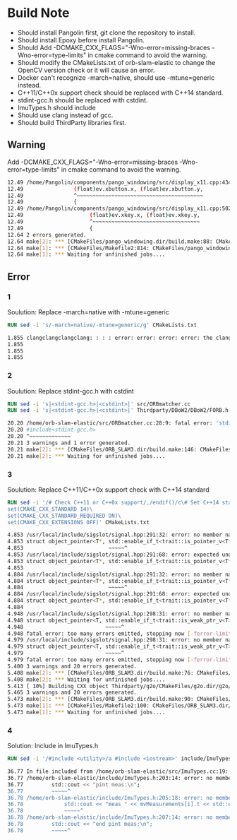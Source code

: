 # Build Note

- Should install Pangolin first, git clone the repository to install.
- Should install Epoxy before install Pangolin.
- Should Add -DCMAKE_CXX_FLAGS="-Wno-error=missing-braces -Wno-error=type-limits" in cmake command to avoid the warning.
- Should modify the CMakeLists.txt of orb-slam-elastic to change the OpenCV version check or it will cause an error.
- Docker can't recognize -march=native, should use -mtune=generic instead.
- C++11/C++0x support check should be replaced with C++14 standard.
- stdint-gcc.h should be replaced with cstdint.
- ImuTypes.h should include <iostream>
- Should use clang instead of gcc.
- Should build ThirdParty libraries first.

## Warning
Add -DCMAKE_CXX_FLAGS="-Wno-error=missing-braces -Wno-error=type-limits" in cmake command to avoid the warning.
```bash
12.49 /home/Pangolin/components/pango_windowing/src/display_x11.cpp:434:16: error: suggest braces around initialization of subobject [-Werror,-Wmissing-braces]
12.49                (float)ev.xbutton.x, (float)ev.xbutton.y,
12.49                ^~~~~~~~~~~~~~~~~~~~~~~~~~~~~~~~~~~~~~~~~
12.49                {
12.49 /home/Pangolin/components/pango_windowing/src/display_x11.cpp:502:21: error: suggest braces around initialization of subobject [-Werror,-Wmissing-braces]
12.49                     (float)ev.xkey.x, (float)ev.xkey.y,
12.49                     ^~~~~~~~~~~~~~~~~~~~~~~~~~~~~~~~~~~
12.49                     {
12.64 2 errors generated.
12.64 make[2]: *** [CMakeFiles/pango_windowing.dir/build.make:88: CMakeFiles/pango_windowing.dir/components/pango_windowing/src/display_x11.cpp.o] Error 1
12.64 make[1]: *** [CMakeFiles/Makefile2:814: CMakeFiles/pango_windowing.dir/all] Error 2
12.64 make[1]: *** Waiting for unfinished jobs....
```
## Error
### 1
Soulution: Replace -march=native with -mtune=generic
```dockerfile   
RUN sed -i 's/-march=native/-mtune=generic/g' CMakeLists.txt
```

```bash
1.855 clangclangclangclang: : : : error: error: error: error: the clang compiler does not support '-march=native'the clang compiler does not support '-march=native'the clang compiler does not support '-march=native'the clang compiler does not support '-march=native'
1.855 
1.855 
1.855 
```
### 2
Soulution: Replace stdint-gcc.h with cstdint
```dockerfile
RUN sed -i 's|<stdint-gcc.h>|<cstdint>|' src/ORBmatcher.cc
RUN sed -i 's|<stdint-gcc.h>|<cstdint>|' Thirdparty/DBoW2/DBoW2/FORB.h
```

```bash
20.20 /home/orb-slam-elastic/src/ORBmatcher.cc:28:9: fatal error: 'stdint-gcc.h' file not found
20.20 #include<stdint-gcc.h>
20.20 ^~~~~~~~~~~~~~
20.21 3 warnings and 1 error generated.
20.21 make[2]: *** [CMakeFiles/ORB_SLAM3.dir/build.make:146: CMakeFiles/ORB_SLAM3.dir/src/ORBmatcher.cc.o] Error 1
20.21 make[2]: *** Waiting for unfinished jobs....
```

### 3
Soulution: Replace C++11/C++0x support check with C++14 standard
```dockerfile
RUN sed -i '/# Check C++11 or C++0x support/,/endif()/c\# Set C++14 standard\
set(CMAKE_CXX_STANDARD 14)\
set(CMAKE_CXX_STANDARD_REQUIRED ON)\
set(CMAKE_CXX_EXTENSIONS OFF)' CMakeLists.txt
```

```bash
4.853 /usr/local/include/sigslot/signal.hpp:291:32: error: no member named 'enable_if_t' in namespace 'std'
4.853 struct object_pointer<T*, std::enable_if_t<trait::is_pointer_v<T*>>> {
4.853                           ~~~~~^
4.853 /usr/local/include/sigslot/signal.hpp:291:68: error: expected unqualified-id
4.853 struct object_pointer<T*, std::enable_if_t<trait::is_pointer_v<T*>>> {
4.853                                                                    ^
4.884 /usr/local/include/sigslot/signal.hpp:291:32: error: no member named 'enable_if_t' in namespace 'std'
4.884 struct object_pointer<T*, std::enable_if_t<trait::is_pointer_v<T*>>> {
4.884                           ~~~~~^
4.884 /usr/local/include/sigslot/signal.hpp:291:68: error: expected unqualified-id
4.884 struct object_pointer<T*, std::enable_if_t<trait::is_pointer_v<T*>>> {
4.884                                                                    ^
4.948 /usr/local/include/sigslot/signal.hpp:298:31: error: no member named 'enable_if_t' in namespace 'std'
4.948 struct object_pointer<T, std::enable_if_t<trait::is_weak_ptr_v<T>>> {
4.948                          ~~~~~^
4.948 fatal error: too many errors emitted, stopping now [-ferror-limit=]
4.979 /usr/local/include/sigslot/signal.hpp:298:31: error: no member named 'enable_if_t' in namespace 'std'
4.979 struct object_pointer<T, std::enable_if_t<trait::is_weak_ptr_v<T>>> {
4.979                          ~~~~~^
4.979 fatal error: too many errors emitted, stopping now [-ferror-limit=]
5.400 3 warnings and 20 errors generated.
5.408 make[2]: *** [CMakeFiles/ORB_SLAM3.dir/build.make:76: CMakeFiles/ORB_SLAM3.dir/src/System.cc.o] Error 1
5.408 make[2]: *** Waiting for unfinished jobs....
5.413 [ 10%] Building CXX object Thirdparty/g2o/CMakeFiles/g2o.dir/g2o/core/hyper_graph_action.cpp.o
5.465 3 warnings and 20 errors generated.
5.473 make[2]: *** [CMakeFiles/ORB_SLAM3.dir/build.make:90: CMakeFiles/ORB_SLAM3.dir/src/Tracking.cc.o] Error 1
5.473 make[1]: *** [CMakeFiles/Makefile2:100: CMakeFiles/ORB_SLAM3.dir/all] Error 2
5.473 make[1]: *** Waiting for unfinished jobs....
```

### 4
Solution: Include <iostream> in ImuTypes.h

```dockerfile
RUN sed -i '/#include <utility>/a #include <iostream>' include/ImuTypes.h
```

```bash
36.77 In file included from /home/orb-slam-elastic/src/ImuTypes.cc:19:
36.77 /home/orb-slam-elastic/include/ImuTypes.h:203:14: error: no member named 'cout' in namespace 'std'
36.77         std::cout << "pint meas:\n";
36.77         ~~~~~^
36.78 /home/orb-slam-elastic/include/ImuTypes.h:205:18: error: no member named 'cout' in namespace 'std'
36.78             std::cout << "meas " << mvMeasurements[i].t << std::endl;
36.78             ~~~~~^
36.78 /home/orb-slam-elastic/include/ImuTypes.h:207:14: error: no member named 'cout' in namespace 'std'
36.78         std::cout << "end pint meas:\n";
36.78         ~~~~~^
```
